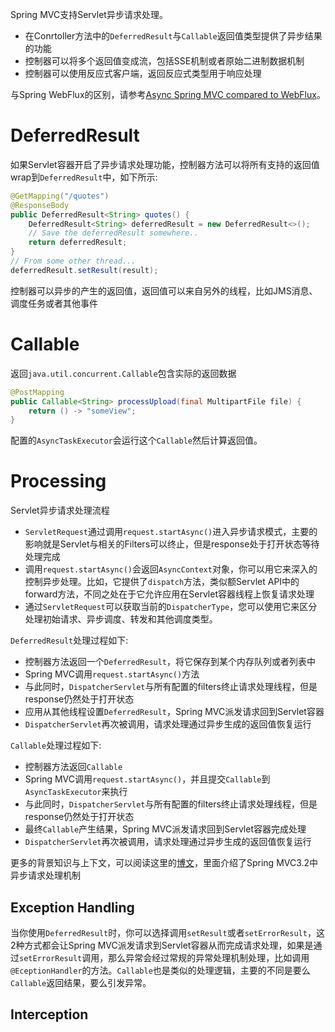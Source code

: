 Spring MVC支持Servlet异步请求处理。
- 在Conrtoller方法中的`DeferredResult`与`Callable`返回值类型提供了异步结果的功能
- 控制器可以将多个返回值变成流，包括SSE机制或者原始二进制数据机制
- 控制器可以使用反应式客户端，返回反应式类型用于响应处理

与Spring WebFlux的区别，请参考[Async Spring MVC compared to WebFlux](https://docs.spring.io/spring-framework/reference/web/webmvc/mvc-ann-async.html#mvc-ann-async-vs-webflux)。
# DeferredResult
如果Servlet容器开启了异步请求处理功能，控制器方法可以将所有支持的返回值wrap到`DeferredResult`中，如下所示:
```java
@GetMapping("/quotes")
@ResponseBody
public DeferredResult<String> quotes() {
	DeferredResult<String> deferredResult = new DeferredResult<>();
	// Save the deferredResult somewhere..
	return deferredResult;
}
// From some other thread...
deferredResult.setResult(result);
```
控制器可以异步的产生的返回值，返回值可以来自另外的线程，比如JMS消息、调度任务或者其他事件
# Callable
返回`java.util.concurrent.Callable`包含实际的返回数据
```java
@PostMapping
public Callable<String> processUpload(final MultipartFile file) {
	return () -> "someView";
}
```
配置的`AsyncTaskExecutor`会运行这个`Callable`然后计算返回值。
# Processing
Servlet异步请求处理流程
- `ServletRequest`通过调用`request.startAsync()`进入异步请求模式，主要的影响就是Servlet与相关的Filters可以终止，但是response处于打开状态等待处理完成
- 调用`request.startAsync()`会返回`AsyncContext`对象，你可以用它来深入的控制异步处理。比如，它提供了`dispatch`方法，类似额Servlet API中的forward方法，不同之处在于它允许应用在Servlet容器线程上恢复请求处理
- 通过`ServletRequest`可以获取当前的`DispatcherType`，您可以使用它来区分处理初始请求、异步调度、转发和其他调度类型。

`DeferredResult`处理过程如下:
- 控制器方法返回一个`DeferredResult`，将它保存到某个内存队列或者列表中
- Spring MVC调用`request.startAsync()`方法
- 与此同时，`DispatcherServlet`与所有配置的filters终止请求处理线程，但是response仍然处于打开状态
- 应用从其他线程设置`DeferredResult`，Spring MVC派发请求回到Servlet容器
- `DispatcherServlet`再次被调用，请求处理通过异步生成的返回值恢复运行

`Callable`处理过程如下:
- 控制器方法返回`Callable`
- Spring MVC调用`request.startAsync()`，并且提交`Callable`到`AsyncTaskExecutor`来执行
- 与此同时，`DispatcherServlet`与所有配置的filters终止请求处理线程，但是response仍然处于打开状态
- 最终`Callable`产生结果，Spring MVC派发请求回到Servlet容器完成处理
- `DispatcherServlet`再次被调用，请求处理通过异步生成的返回值恢复运行

更多的背景知识与上下文，可以阅读这里的[博文](https://spring.io/blog/2012/05/07/spring-mvc-3-2-preview-introducing-servlet-3-async-support)，里面介绍了Spring MVC3.2中异步请求处理机制
## Exception Handling
当你使用`DeferredResult`时，你可以选择调用`setResult`或者`setErrorResult`，这2种方式都会让Spring MVC派发请求到Servlet容器从而完成请求处理，如果是通过`setErrorResult`调用，那么异常会经过常规的异常处理机制处理，比如调用`@EceptionHandler`的方法。`Callable`也是类似的处理逻辑，主要的不同是要么`Callable`返回结果，要么引发异常。
## Interception





















